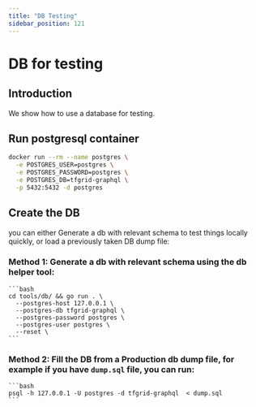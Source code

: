 ```yaml
---
title: "DB Testing"
sidebar_position: 121
---
```


<h1>DB for testing</h1>

## Introduction

We show how to use a database for testing.

## Run postgresql container
    
  ```bash
  docker run --rm --name postgres \
    -e POSTGRES_USER=postgres \
    -e POSTGRES_PASSWORD=postgres \
    -e POSTGRES_DB=tfgrid-graphql \
    -p 5432:5432 -d postgres
  ```

## Create the DB
you can either Generate a db with relevant schema to test things locally quickly, or load a previously taken DB dump file:

### Method 1: Generate a db with relevant schema using the db helper tool:

    ```bash
    cd tools/db/ && go run . \
      --postgres-host 127.0.0.1 \
      --postgres-db tfgrid-graphql \
      --postgres-password postgres \
      --postgres-user postgres \
      --reset \
    ```

### Method 2: Fill the DB from a Production db dump file, for example if you have `dump.sql` file, you can run: 

    ```bash
    psql -h 127.0.0.1 -U postgres -d tfgrid-graphql  < dump.sql
    ```
